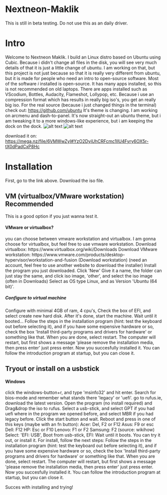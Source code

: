 # Nextneon-Maklik
This is still in beta testing. Do not use this as an daily driver.

<h1>Intro</h1>

Welcome to Nextneon Maklik.
I build an Linux distro based on Ubuntu using Cubic.
Because i didn't change all files in the disk, you will see very much details of that it is just a little change of ubuntu.
I am working on that, but this project is not just because so that it is really very different from ubuntu, but it is made for people who need an intro to open-source software.
Most of the software *i* installed is open-source.
It has many apps installed, so this is not recommended on old laptops.
There are apps installed such as VScodium, Bottles, Audacity, Flameshot, Lollypop, etc.
Because i use an compression format which has results in really big iso's, you get an really big iso.
For the real source (because i just changed things in the terminal) check out: https://github.com/ubuntu
It's theme is changing. I am working on arcmenu and dash-to-panel.
It's now straight-out an ubuntu theme, but i am tweaking it to a more windows-like experience, but i am keeping the dock on the dock.
![alt text](https://lh3.googleusercontent.com/pw/AP1GczPRKlWq-vbU8St8J6sbwTbqqEoEWYnfAgnipkdCGUnlpHtKx1pkVbhWhtVFb5VkUV8vt1cJ97rK1TNyIrSGTUTswE6nDKmWyVajbf9vuUJJF4LFKKgAUbFZoQnHSFHKWz52kqIfzQ-ayx6Rc9GUPd7I=w1276-h797-s-no?authuser=0)
![alt text](https://lh3.googleusercontent.com/pw/AP1GczP8U0eKK-A_ul24ahTZ1mrDqPmIns42VaTC7629nXq76AQkdnfuSavYJXZlIY69AGOrPrdb14JlaxkiwKO2AmV_6S0wyuMd6MaZAc0EN9DOTmxGde06qUdTTKiorMUYNkNzOTwefgKznrdnQwl9Lu59=w1279-h796-s-no?authuser=0)

download it on: https://mega.nz/file/6VMWwZyI#YzO2DyiUhCRFcmc1llU4Fyry6OX5r-tX0dPadCxP8Hc

<h1>Installation</h1>
First, go to the link above. Download the iso file.
<h2>VM (virtualbox/VMware workstation) Recommended</h2>
This is a good option if you just wanna test it. 
<h4>VMware or virtualbox?</h4>
you can choose between vmware workstation and virtualbox.
I am gonna choose for virtualbox, but feel free to use vmware workstation.
Download virtualbox: https://www.virtualbox.org/wiki/Downloads
Download VMware workstation: https://www.vmware.com/products/desktop-hypervisor/workstation-and-fusion (Download workstation) (need an account, feel free to use another website to download the installer)
Install the program you just downloaded.
Click 'New'
Give it a name, the folder can just stay the same, and click iso image, 'other', and select the iso image (often in Downloads)
Select as OS type Linux, and as Version 'Ubuntu (64 bit)'. 
<h5>Configure to virtual machine</h5>
Configure with minimal 4GB of ram, 4 cpu's, Check the box of EFI, and select create new hard disk.
After it's done, start the machine.
Wait until it booted...
Follow the steps in the installation program (hint: test the keyboard out before selecting it), and if you have some expensive hardware or so, check the box 'Install third-party programs and drivers for hardware' or something like that.
When you are done, select restart.
The computer will restart, but first shows a message 'please remove the installation media, then press enter' just press enter.
Now you succesfully installed it.
You can follow the introduction program at startup, but you can close it.

<h2>Tryout or install on a usbstick</h2>
<h4>Windows</h4>
click the windows-button+r, and type 'msinfo32' and hit enter.
Search for bios-mode and remember what stands there 'legacy' or 'uefi'.
go to rufus.ie, download the latest version.
Open the program (no install required) and Drag&drop the iso to rufus.
Select a usb-stick, and select GPT if you had uefi where in the program we opened before, and select MBR if you had legacy before.
Click the start button and wait.
Reboot and press in one of this keys (maybe with an fn button):
Acer: Del, F2 or F12
Asus: F9 or esc
Dell: F12
HP: Esc or F10
Lenovo: F1 or F2
Samsung: F2
(source: wikihow)
Select: 'EFI: USB', Boot from usb-stick, EFI: <name of the usb stick here>
Wait until it boots.
You can try it out, or install it. For install, follow the next steps:
Follow the steps in the installation program (hint: test the keyboard out before selecting it), and if you have some expensive hardware or so, check the box 'Install third-party programs and drivers for hardware' or something like that.
When you are done, select restart.
The computer will restart, but first shows a message 'please remove the installation media, then press enter' just press enter.
Now you succesfully installed it.
You can follow the introduction program at startup, but you can close it.



Succes with installing and trying!
